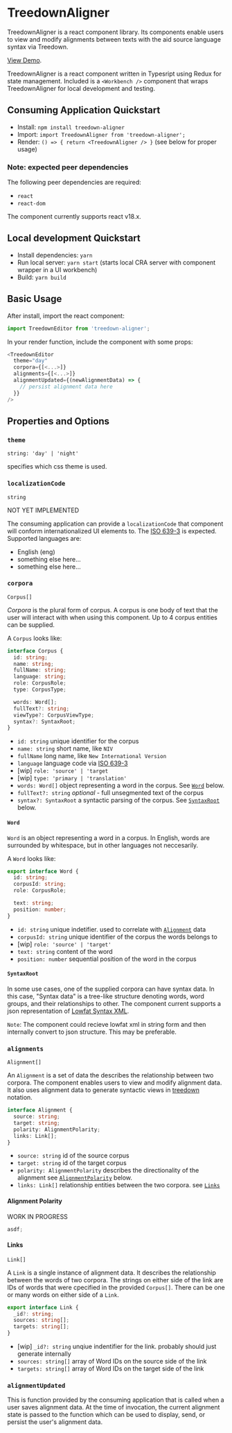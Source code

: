 # TreedownAligner

TreedownAligner is a react component library. Its components enable users to view and modify alignments between texts with the aid source language syntax via Treedown.

[View Demo](https://treedown-aligner.netlify.app).

TreedownAligner is a react component written in Typesript using Redux for state management.
Included is a `<Workbench />` component that wraps TreedownAligner for local development and testing.

## Consuming Application Quickstart

- Install: `npm install treedown-aligner`
- Import: `import TreedownAligner from 'treedown-aligner';`
- Render: `() => { return <TreedownAligner /> }` (see below for proper usage)

### Note: expected peer dependencies

The following peer dependencies are required:

- `react`
- `react-dom`

The component currently supports react v18.x.

## Local development Quickstart

- Install dependencies: `yarn`
- Run local server: `yarn start` (starts local CRA server with component wrapper in a UI workbench)
- Build: `yarn build`

## Basic Usage

After install, import the react component:

```js
import TreedownEditor from 'treedown-aligner';
```

In your render function, include the component with some props:

```js
<TreedownEditor
  theme="day"
  corpora={[<...>]}
  alignments={[<...>]}
  alignmentUpdated={(newAlignmentData) => {
    // persist alignment data here
  }}
/>
```

## Properties and Options

### `theme`

`string: 'day' | 'night'`

specifies which css theme is used.

### `localizationCode`

`string`

NOT YET IMPLEMENTED

The consuming application can provide a `localizationCode` that component will conform internationalized UI elements to. The [ISO 639-3](https://iso639-3.sil.org/code_tables/639/data) is expected. Supported languages are:

- English (eng)
- something else here...
- something else here...

### `corpora`

`Corpus[]`

_Corpora_ is the plural form of corpus. A corpus is one body of text that the user will interact with when using this component. Up to 4 corpus entities can be supplied.

A `Corpus` looks like:

```ts
interface Corpus {
  id: string;
  name: string;
  fullName: string;
  language: string;
  role: CorpusRole;
  type: CorpusType;

  words: Word[];
  fullText?: string;
  viewType?: CorpusViewType;
  syntax?: SyntaxRoot;
}
```

- `id: string` unique identifier for the corpus
- `name: string` short name, like `NIV`
- `fullName` long name, like `New International Version`
- `language` language code via [ISO 639-3](https://iso639-3.sil.org/code_tables/639/data)
- [wip] `role: 'source' | 'target`
- [wip] `type: 'primary | 'translation'`
- `words: Word[]` object representing a word in the corpus. See [`Word`](#word) below.
- `fullText?: string` _optional_ - full unsegmented text of the corpus
- `syntax?: SyntaxRoot` a syntactic parsing of the corpus. See [`SyntaxRoot`](#syntax-root) below.

#### `Word`

`Word` is an object representing a word in a corpus. In English, words are surrounded by whitespace, but in other languages not neccesarily.

A `Word` looks like:

```ts
export interface Word {
  id: string;
  corpusId: string;
  role: CorpusRole;

  text: string;
  position: number;
}
```

- `id: string` unique indetifier. used to correlate with [`Alignment`](#alignments) data
- `corpusId: string` unique identifier of the corpus the words belongs to
- [wip] `role: 'source' | 'target'`
- `text: string` content of the word
- `position: number` sequential position of the word in the corpus

#### `SyntaxRoot`

In some use cases, one of the supplied corpora can have syntax data. In this case, "Syntax data" is a tree-like structure denoting words, word groups, and their relationships to other. The component current supports a json representation of [Lowfat Syntax XML](https://github.com/Clear-Bible/macula-greek/tree/main/Nestle1904/lowfat).

`Note`: The component could recieve lowfat xml in string form and then internally convert to json structure. This may be preferable.

### `alignments`

`Alignment[]`

An `Alignment` is a set of data the describes the relationship between two corpora. The component enables users to view and modify alignment data. It also uses alignment data to generate syntactic views in [treedown](http://jonathanrobie.biblicalhumanities.org/blog/2017/05/12/lowfat-treebanks-visualizing/) notation.

```ts
interface Alignment {
  source: string;
  target: string;
  polarity: AlignmentPolarity;
  links: Link[];
}
```

- `source: string` id of the source corpus
- `target: string` id of the target corpus
- `polarity: AlignmentPolarity` describes the directionality of the alignment see [`AlignmentPolarity`](#alignment-polarity) below.
- `links: Link[]` relationship entities between the two corpora. see [`Links`](#links)

#### Alignment Polarity

WORK IN PROGRESS

```ts
asdf;
```

#### Links

`Link[]`

A `Link` is a single instance of alignment data. It describes the relationship between the words of two corpora. The strings on either side of the link are IDs of words that were cpecified in the provided `Corpus[]`. There can be one or many words on either side of a `Link`.

```ts
export interface Link {
  _id?: string;
  sources: string[];
  targets: string[];
}
```

- [wip] `_id?: string` unqiue indentifier for the link. probably should just generate internally
- `sources: string[]` array of Word IDs on the source side of the link
- `targets: string[]` array of Word IDs on the target side of the link

### `alignmentUpdated`

This is function provided by the consuming application that is called when a user saves alignment data. At the time of invocation, the current alignment state is passed to the function which can be used to display, send, or persist the user's alignment data.
